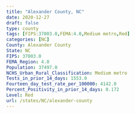 ```yaml
---
title: "Alexander County, NC"
date: 2020-12-27
draft: false
type: county
tags: [FIPS:37003.0,FEMA:4.0,Medium metro,Red]
categories: [NC]
County: Alexander County
State: NC
FIPS: 37003.0
FEMA_Region: 4.0
Population: 37497.0
NCHS_Urban_Rural_Classification: Medium metro
Tests_in_prior_14_days: 1553.0
Fourteen_day_test_rate_per_100000: 4142.0
Percent_Positivity_in_prior_14_days: 0.172
Level: Red
url: /states/NC/alexander-county
---
```



